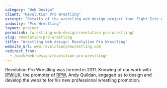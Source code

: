 ```yaml
---
category: "Web Design"
client: "Revolution Pro Wrestling"
excerpt: "Details of the wrestling web design project Your Fight Site worked on with Revolution Pro Wrestling."
industry: "Pro Wrestling"
layout: project
permalink: /wrestling-web-design/revolution-pro-wrestling/
slug: revolution-pro-wrestling
title: "Wrestling web design: Revolution Pro Wrestling"
website_url: www.revolutionprowrestling.com
redirect_from:
  - /work/web-design/revolution-pro-wrestling/
---
```

<p>Revolution Pro Wrestling was formed in 2011. Knowing of our work with <a href="{{ site.baseurl }}/wrestling-web-design/ipw-uk/">IPW:UK</a>, the promoter of <abbr class="initialism" title="Revolution Pro Wrestling">RPW</abbr>, Andy Quildan, engaged us to design and develop the website for his new professional wrestling promotion.</p>
